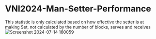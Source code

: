 # VNl2024-Man-Setter-Performance
This statistic is only calculated based on how effective the setter is at making Set, not calculated by the number of blocks, serves and receives
![Screenshot 2024-07-14 160059](https://github.com/user-attachments/assets/6bec4879-933f-4d53-9494-45fc7b50d825)
